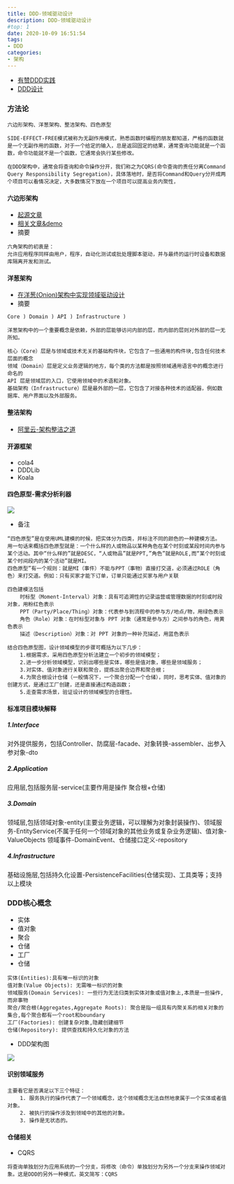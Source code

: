 ```yaml
---
title: DDD-领域驱动设计
description: DDD-领域驱动设计
#top: 1
date: 2020-10-09 16:51:54
tags:
- DDD
categories:
- 架构
---
```


- [有赞DDD实践](https://mp.weixin.qq.com/s/9eGZZ2wsZoaCVRy0oKt0iw)
- [DDD设计](https://www.processon.com/view/5e55d17ee4b069f82a120d06#map)

### 方法论
```text
六边形架构、洋葱架构、整洁架构、四色原型

SIDE-EFFECT-FREE模式被称为无副作用模式，熟悉函数时编程的朋友都知道，严格的函数就是一个无副作用的函数，对于一个给定的输入，总是返回固定的结果，通常查询功能就是一个函数，命令功能就不是一个函数，它通常会执行某些修改。

在DDD架构中，通常会将查询和命令操作分开，我们称之为CQRS(命令查询的责任分离Command Query Responsibility Segregation)，具体落地时，是否将Command和Query分开成两个项目可以看情况决定，大多数情况下放在一个项目可以提高业务内聚性，
```

#### 六边形架构
- [起源文章](http://alistair.cockburn.us/Hexagonal+architecture)
- [相关文章&demo](https://www.jianshu.com/p/c6bb08d9c613)
- 摘要
```text
六角架构的初衷是：
允许应用程序同样由用户，程序，自动化测试或批处理脚本驱动，并与最终的运行时设备和数据库隔离开发和测试。
```

#### 洋葱架构
- [在洋葱(Onion)架构中实现领域驱动设计](https://www.infoq.cn/article/2014/11/ddd-onion-architecture)
- 摘要
```text
Core ) Domain ) API ) Infrastructure )

洋葱架构中的一个重要概念是依赖，外部的层能够访问内部的层，而内部的层则对外部的层一无所知。

核心（Core）层是与领域或技术无关的基础构件块，它包含了一些通用的构件块,包含任何技术层面的概念
领域（Domain）层是定义业务逻辑的地方，每个类的方法都是按照领域通用语言中的概念进行命名的
API 层是领域层的入口，它使用领域中的术语和对象。
基础架构（Infrastructure）层是最外部的一层，它包含了对接各种技术的适配器，例如数据库、用户界面以及外部服务。
```

#### 整洁架构
- [阿里云-架构整洁之道](https://www.jianshu.com/p/b296ceea673b)

#### 开源框架
- cola4 
- DDDLib  
- Koala

#### 四色原型-需求分析利器
<img src="https://im-fan.gitee.io/img/ddd/four-color.png"/>

- 备注
```text
“四色原型”是在使用UML建模的时候，把实体分为四类，并标注不同的颜色的一种建模方法。
用一句话来概括四色原型就是：一个什么样的人或物品以某种角色在某个时刻或某段时间内参与某个活动。其中“什么样的”就是DESC，“人或物品”就是PPT,”角色”就是ROLE,而“某个时刻或某个时间段内的某个活动”就是MI。
四色原型”有一个规则：就是MI（事件）不能与PPT（事物）直接打交道，必须通过ROLE（角色）来打交道。例如：只有买家才能下订单，订单只能通过买家与用户关联

四色建模法包括
    时标型（Moment-Interval）对象：具有可追溯性的记录运营或管理数据的时刻或时段对象，用粉红色表示
    PPT（Party/Place/Thing）对象：代表参与到流程中的参与方/地点/物，用绿色表示
    角色（Role）对象：在时标型对象与 PPT 对象（通常是参与方）之间参与的角色，用黄色表示
    描述（Description）对象：对 PPT 对象的一种补充描述，用蓝色表示

结合四色原型图，设计领域模型的步骤可概括为以下几步：
    1.根据需求，采用四色原型分析法建立一个初步的领域模型；
    2.进一步分析领域模型，识别出哪些是实体，哪些是值对象，哪些是领域服务；
    3.对实体、值对象进行关联和聚合，提炼出聚合边界和聚合根；
    4.为聚合根设计仓储（一般情况下，一个聚合分配一个仓储），同时，思考实体、值对象的创建方式，是通过工厂创建，还是直接通过构造函数；
    5.走查需求场景，验证设计的领域模型的合理性。
```
#### 标准项目模块解释
##### 1.Interface 
对外提供服务，包括Controller、防腐层-facade、对象转换-assembler、出参入参对象-dto

##### 2.Application 
应用层,包括服务层-service(主要作用是操作 聚合根+仓储)

##### 3.Domain
领域层,包括领域对象-entity(主要业务逻辑，可以理解为对象封装操作)、领域服务-EntityService(不属于任何一个领域对象的其他业务或复杂业务逻辑)、值对象-ValueObjects 领域事件-DomainEvent、仓储接口定义-repository

##### 4.Infrastructure
基础设施层,包括持久化设置-PersistenceFacilities(仓储实现)、工具类等；支持以上模块


### DDD核心概念
- 实体
- 值对象
- 聚合
- 仓储
- 工厂
- 仓储
```text
实体(Entities):具有唯一标识的对象
值对象(Value Objects): 无需唯一标识的对象
领域服务(Domain Services): 一些行为无法归类到实体对象或值对象上,本质是一些操作,而非事物
聚合/聚合根(Aggregates,Aggregate Roots): 聚合是指一组具有内聚关系的相关对象的集合,每个聚合都有一个root和boundary
工厂(Factories): 创建复杂对象,隐藏创建细节
仓储(Repository): 提供查找和持久化对象的方法
```

- DDD架构图
<img src="https://im-fan.gitee.io/img/ddd/ddd-framework.png"/>

#### 识别领域服务
```text
主要看它是否满足以下三个特征：
    1. 服务执行的操作代表了一个领域概念，这个领域概念无法自然地隶属于一个实体或者值对象。
    2. 被执行的操作涉及到领域中的其他的对象。
    3. 操作是无状态的。
```

#### 仓储相关
- CQRS
```text
将查询单独划分为应用系统的一个分支，将修改（命令）单独划分为另外一个分支来操作领域对象。这是DDD的另外一种模式，英文简写：CQRS
```
